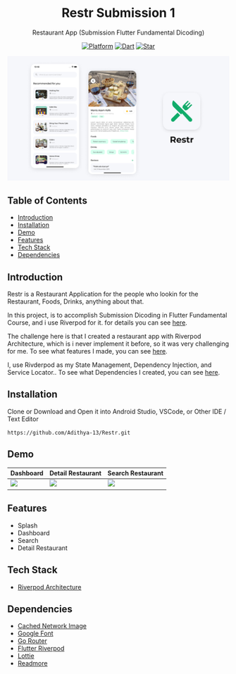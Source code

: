 <h1 align="center">
  Restr Submission 1
</h1>
<p align="center">
  Restaurant App (Submission Flutter Fundamental Dicoding)
</p>
<p align="center">
  <a href="https://flutter.dev/"><img alt="Platform" src="https://img.shields.io/badge/platform-Flutter-blue.svg"></a>
  <a href="https://dart.dev/"><img alt="Dart" src="https://img.shields.io/badge/dart-2.17.2-blue.svg"></a>
  <a href="https://github.com/Adithya-13/Restr/"><img alt="Star" src="https://img.shields.io/github/stars/Adithya-13/Restr"></a>
</p>

<p align="center">
  <img src="demo/cover-restr.png"/>
</p>

## Table of Contents
- [Introduction](#introduction)
- [Installation](#installation)
- [Demo](#demo)
- [Features](#features)
- [Tech Stack](#tech-stack)
- [Dependencies](#dependencies)

## Introduction

Restr is a Restaurant Application for the people who lookin for the Restaurant, Foods, Drinks, anything about that.

In this project, is to accomplish Submission Dicoding in Flutter Fundamental Course, and i use Riverpod for it. for details you can see [here](#tech-stack).

The challenge here is that I created a restaurant app with Riverpod Architecture, which is i never implement it before, so it was very challenging for me. To see what features I made, you can see [here](#features).

I, use Rivderpod as my State Management, Dependency Injection, and Service Locator.. To see what Dependencies I created, you can see [here](#dependencies).

## Installation

Clone or Download and Open it into Android Studio, VSCode, or Other IDE / Text Editor
```
https://github.com/Adithya-13/Restr.git
```  

## Demo

|Dashboard|Detail Restaurant|Search Restaurant|
|--|--|--|
|![](demo/dashboard.gif)|![](demo/detail.gif)|![](demo/search.gif)|

## Features
- Splash
- Dashboard
- Search
- Detail Restaurant

## Tech Stack
- [Riverpod Architecture](https://codewithandrea.com/articles/flutter-app-architecture-riverpod-introduction/)

## Dependencies
- [Cached Network Image](https://pub.dev/packages/cached_network_image)
- [Google Font](https://pub.dev/packages/google_font)
- [Go Router](https://pub.dev/packages/go_router)
- [Flutter Riverpod](https://pub.dev/packages/flutter_riverpod)
- [Lottie](https://pub.dev/packages/lottie)
- [Readmore](https://pub.dev/packages/readmore)



